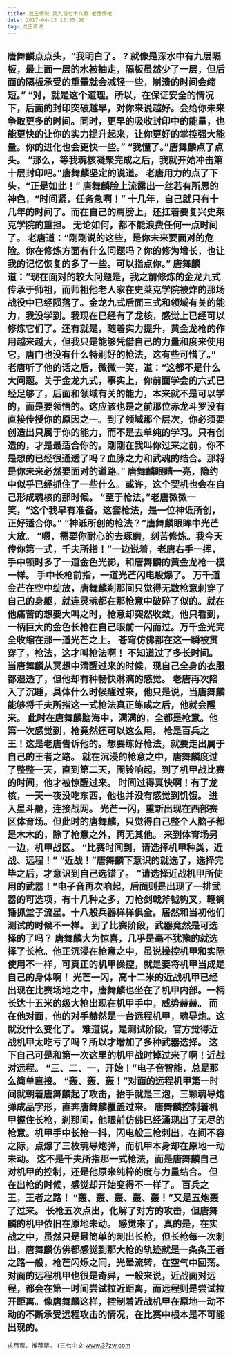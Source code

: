 ```yaml
---
title: 龙王传说 第九百七十八章 老唐传枪
date: 2017-04-13 12:55:26
tag: 龙王传说
---
```


唐舞麟点点头，“我明白了。 ? 就像是深水中有九层隔板，最上面一层的水被抽走，隔板虽然少了一层，但后面的隔板承受的重量就会减轻一些，崩溃的时间会缩短。”
“对，就是这个道理。所以，在保证安全的情况下，后面的封印突破越早，对你来说越好。会给你未来争取更多的时间。同时，更早的吸收封印中的能量，也能更快的让你的实力提升起来，让你更好的掌控强大能量。你的进化也会更快一些。”
“我懂了。”唐舞麟点了点头。
“那么，等我魂核凝聚完成之后，我就开始冲击第十层封印吧。”唐舞麟坚定的说道。
老唐用力的点了下头，“正是如此！”
唐舞麟脸上流露出一丝若有所思的神色，“时间紧，任务急啊！”
十几年，自己就只有十几年的时间了。而在自己的肩膀上，还扛着要复兴史莱克学院的重担。
无论如何，都不能浪费任何一点时间了。
老唐道：“刚刚说的这些，是你未来要面对的危险。你在修炼方面有什么问题吗？你的修为增长，也让我的记忆恢复的多了一些。可以指点你。”
唐舞麟道：“现在面对的较大问题是，我之前修炼的金龙九式传承于师祖，而师祖他老人家在史莱克学院被炸的那场战役中已经陨落了。金龙九式后面三式和领域有关的能力，我没学到。我现在已经有了龙核，感觉上已经可以修炼它们了。还有就是，随着实力提升，黄金龙枪的作用越来越大，但我只是能够凭借自己的力量和度来使用它，唐门也没有什么特别好的枪法，这有些可惜了。”
老唐听了他的话之后，微微一笑，道：“这都不是什么大问题。关于金龙九式，事实上，你前面学会的六式已经足够了，后面和领域有关的能力，本来就不是可以学的，而是要领悟的。这应该也是之前那位赤龙斗罗没有直接传授你的原因之一。到了领域那个层次，你必须要创造出只属于你的能力，而不是去单纯的学习。只有创造的，才是最适合你的。刚刚在我叫你过来之前，你不是想的已经很通透了吗？血脉之力和武魂的结合。那将是你未来必然要面对的道路。”
唐舞麟眼睛一亮，隐约中似乎已经抓住了一些什么。或许，这个契机也会在自己形成魂核的那时候。
“至于枪法。”老唐微微一笑，“这个我早有准备。这套枪法，是一位神诋所创，正好适合你。”
“神诋所创的枪法？”唐舞麟眼眸中光芒大放。
“嗯，需要你耐心的去琢磨，刻苦修炼。我今天传你第一式，千夫所指！”一边说着，老唐右手一挥，手中顿时多了一道金色光影，和唐舞麟的黄金龙枪一模一样。
手中长枪前指，一道光芒闪电般爆了。
万千道金芒在空中绽放，唐舞麟刹那间只觉得无数枪意刺穿了自己的身躯，就连灵魂都在那枪意中破碎了似的。就在他痛苦的想要大叫之时，枪意却突然收敛，他只看到，一柄巨大的金色长枪在自己眼前一闪而过。万千金光完全收缩在那一道光芒之上。
苍穹仿佛都在这一瞬被贯穿了，枪法，这才叫枪法啊！
不知道过了多长时间。当唐舞麟从冥想中清醒过来的时候，现自己全身的衣服都湿透了，但他却有种畅快淋漓的感觉。
老唐再次陷入了沉睡，具体什么时候醒过来，他只是说，当唐舞麟能够将千夫所指这一式枪法真正练成之后，他就会醒来。
此时在唐舞麟脑海中，满满的，全都是枪意。他第一次感觉到，枪竟然还可以这么用。
枪是百兵之王！这是老唐告诉他的。想要练好枪法，就要走出属于自己的王者之路。
就在沉浸的枪意之中，唐舞麟度过了整整一天，直到第二天，闹铃响起，到了机甲战比赛的时间，他才被惊醒过来。
时间过得真快啊！有了龙核，一天一夜没吃东西，他也并没有感觉到饥饿。
进入星斗舱，连接战网。
光芒一闪，重新出现在西部赛区体育场。但此时的唐舞麟，只觉得自己整个人脑子都是木木的，除了枪意之外，再无其他。
来到体育场另一边，机甲战区。
“比赛时间到，请选择机甲种类，近战、远程！”
“近战！”唐舞麟下意识的就选了，选择完毕之后，才意识到自己选错了。
“请选择近战机甲所使用的武器！”电子音再次响起，后面则是出现了一排武器的可选项，有十几种之多，刀枪剑戟斧钺钩叉，鞭锏锤抓堂子流星。十八般兵器样样俱全。居然和当初他们测试的时候不一样。
到了比赛阶段，武器竟然是可选择的了吗？
唐舞麟大为惊喜，几乎是毫不犹豫的就选择了长枪。他正沉浸在枪意之中，虽说操控机甲和实际使用不一样，可真正的机甲操控，就是要将机甲当成是自己的身体啊！
光芒一闪，高十二米的近战机甲已经出现在比赛场地之中，唐舞麟也坐在了机甲内部。一柄长达十五米的级大枪出现在机甲手中，威势赫赫。
而在他对面，他的对手赫然是一台远程机甲，魂导炮。这就没什么变化了。
难道说，是测试阶段，官方觉得近战机甲太吃亏了吗？所以才增加了多种武器选择。
这下自己可是和第一次这里的机甲战时掉过来了啊！近战对远程。
“三、二、一，开始！”电子音智能，总是那么简单直接。
“轰、轰、轰！”对面的远程机甲第一时间就朝着唐舞麟起了攻击，抬手就是三泡，三颗魂导炮弹成品字形，直奔唐舞麟覆盖过来。
唐舞麟控制着机甲握住长枪，刹那间，他眼前仿佛已经涌现出了无尽的枪意。机甲手中长枪一抖，闪电般三枪刺出，在间不容之际，点爆了三枚魂导炮弹，而机甲本身却在原地一动未动。
这不是千夫所指那一式枪法，而是唐舞麟自己对机甲的控制，还是他原来纯粹的度与力量结合。
但在出枪的时候，感觉却开始变得不一样了。
百兵之王，王者之路！
“轰、轰、轰、轰、轰！”又是五炮轰了过来。
长枪五次点出，化解了对方的攻击，但唐舞麟的机甲依旧在原地未动。
感觉来了，真的是，在实战之中，虽然只是最简单的刺出长枪，但长枪每一次刺出，唐舞麟仿佛都感觉到那大枪的轨迹就是一条条王者之路一般，枪芒闪烁之间，光晕流转，在空气中回荡。
对面的远程机甲也很是奇异，一般来说，近战面对远程，都会在第一时间尝试拉近距离，而远程则是尝试拉开距离。像唐舞麟这样，控制着近战机甲在原地一动不动的不断承受远程攻击的情况，在比赛中根本是不可能出现的。
-----------------------
求月票、推荐票。
(三七中文 www.37zw.com